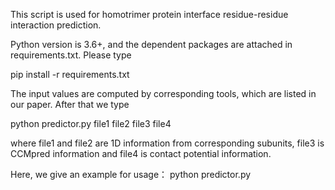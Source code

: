 This script is used for homotrimer protein interface residue-residue interaction prediction. 

Python version is 3.6+, and the dependent packages are attached in requirements.txt. Please type

pip install -r requirements.txt

The input values are computed by corresponding tools, which are listed in our paper.  After that we type 

python predictor.py file1 file2 file3 file4 

where file1 and file2 are 1D information from corresponding subunits, file3 is CCMpred information and file4 is contact potential information.  
  
Here, we give an example for usage：
python predictor.py
